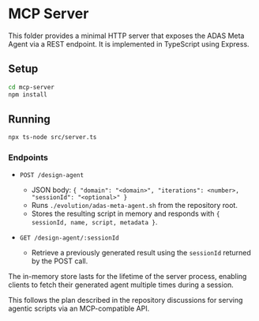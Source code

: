 # MCP Server

This folder provides a minimal HTTP server that exposes the ADAS Meta Agent via a REST endpoint. It is implemented in TypeScript using Express.

## Setup

```bash
cd mcp-server
npm install
```

## Running

```bash
npx ts-node src/server.ts
```

### Endpoints

- `POST /design-agent`
  - JSON body: `{ "domain": "<domain>", "iterations": <number>, "sessionId": "<optional>" }`
  - Runs `./evolution/adas-meta-agent.sh` from the repository root.
  - Stores the resulting script in memory and responds with `{ sessionId, name, script, metadata }`.

- `GET /design-agent/:sessionId`
  - Retrieve a previously generated result using the `sessionId` returned by the POST call.

The in-memory store lasts for the lifetime of the server process, enabling clients to fetch
their generated agent multiple times during a session.

This follows the plan described in the repository discussions for serving agentic scripts via an MCP-compatible API.
